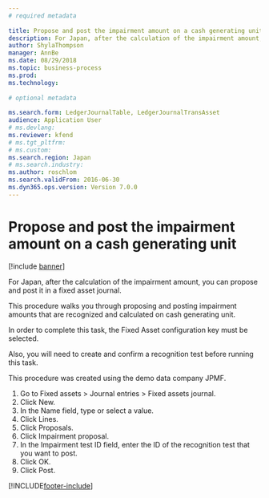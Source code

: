 ```yaml
--- 
# required metadata 
 
title: Propose and post the impairment amount on a cash generating unit
description: For Japan, after the calculation of the impairment amount, you can propose and post it in a fixed asset journal. 
author: ShylaThompson
manager: AnnBe 
ms.date: 08/29/2018
ms.topic: business-process 
ms.prod:  
ms.technology:  
 
# optional metadata 
 
ms.search.form: LedgerJournalTable, LedgerJournalTransAsset   
audience: Application User 
# ms.devlang:  
ms.reviewer: kfend
# ms.tgt_pltfrm:  
# ms.custom:  
ms.search.region: Japan
# ms.search.industry: 
ms.author: roschlom
ms.search.validFrom: 2016-06-30 
ms.dyn365.ops.version: Version 7.0.0 
---
```

# Propose and post the impairment amount on a cash generating unit

[!include [banner](../../includes/banner.md)]

For Japan, after the calculation of the impairment amount, you can propose and post it in a fixed asset journal.



This procedure walks you through proposing and posting impairment amounts that are recognized and calculated on cash generating unit. 



In order to complete this task, the  Fixed Asset configuration key must be selected.

Also, you will need to create and confirm a recognition test before running this task. 



This procedure was created using the demo data company JPMF.

1. Go to Fixed assets > Journal entries > Fixed assets journal.
2. Click New.
3. In the Name field, type or select a value.
4. Click Lines.
5. Click Proposals.
6. Click Impairment proposal.
7. In the Impairment test ID field, enter the ID of the recognition test that you want to post.
8. Click OK.
9. Click Post.



[!INCLUDE[footer-include](../../../includes/footer-banner.md)]